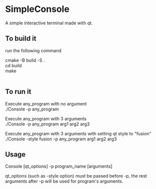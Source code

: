 # SimpleConsole
A simple interactive terminal made with qt.

<h2> To build it </h2>
<p>run the following command </p>
cmake -B build -S . <br>
cd build <br>
make
<br>
<br>
<h2> To run it </h2>
  <p>
    Execute any_program with no argument
    <br>
    ./Console -p any_program
  </p>
  <p>
    Execute any_program with 3 arguments
    <br>
    ./Console -p any_program arg1 arg2 arg3
  </p>
  <p>
    Execute any_program with 3 arguments with setting qt style to "fusion"
    <br>
    ./Console -style fusion -p any_program arg1 arg2 arg3
</p>
<h2> Usage </h2>
  Console [qt_options] -p program_name [arguments]
  <p>qt_options (such as -style option) must be passed before -p, the rest arguments after -p will be used for program's arguments.</p>
